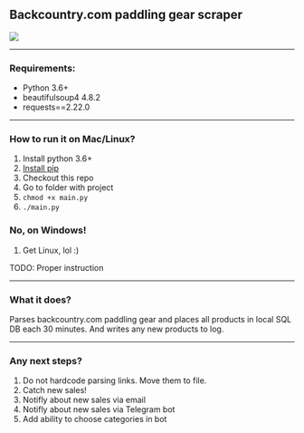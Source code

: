 ## Backcountry.com paddling gear scraper 
![](https://i.imgur.com/xyEAmi6.png)

------------
### Requirements:
- Python 3.6+
- beautifulsoup4 4.8.2
- requests==2.22.0
------------
### How to run it on Mac/Linux?
1. Install python 3.6+
2. [Install pip](https://pip.pypa.io/en/stable/installing/ "Install pip")
3. Checkout this repo
4. Go to folder with project
5. `chmod +x main.py`
6. `./main.py`

### No, on Windows!
1. Get Linux, lol :)

TODO: Proper instruction

------------

### What it does?
Parses backcountry.com paddling gear and places all products in local SQL DB each 30 minutes. And writes any new products to log. 


------------

### Any next steps?
1. Do not hardcode parsing links. Move them to file.
2. Catch new sales!
3. Notifly about new sales via email
4. Notifly about new sales via Telegram bot
5. Add ability to choose categories in bot


